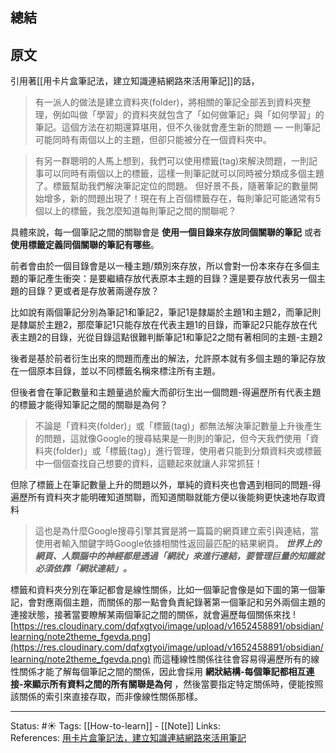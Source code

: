 
## 總結

## 原文
引用著[[用卡片盒筆記法，建立知識連結網路來活用筆記]]的話，

> 有一派人的做法是建立資料夾(folder)，將相關的筆記全部丟到資料夾整理，例如叫做「學習」的資料夾就包含了「如何做筆記」與「如何學習」的筆記。這個方法在初期還算堪用，但不久後就會產生新的問題 — 一則筆記可能同時有兩個以上的主題，但卻只能被分在一個資料夾中。

> 有另一群聰明的人馬上想到，我們可以使用標籤(tag)來解決問題，一則記事可以同時有兩個以上的標籤，這樣一則筆記就可以同時被分類成多個主題了。標籤幫助我們解決筆記定位的問題。 但好景不長，隨著筆記的數量開始增多，新的問題出現了！現在有上百個標籤存在，每則筆記可能通常有5個以上的標籤，我怎麼知道每則筆記之間的關聯呢？

具體來說，每一個筆記之間的關聯會是 **使用一個目錄來存放同個關聯的筆記** 或者 **使用標籤定義同個關聯的筆記有哪些**。

前者會由於一個目錄會是以一種主題/類別來存放，所以會對一份本來存在多個主題的筆記產生衝突：是要繼續存放代表原本主題的目錄？還是要存放代表另一個主題的目錄？更或者是存放著兩邊存放？

比如說有兩個筆記分別為筆記1和筆記2，筆記1是隸屬於主題1和主題2，而筆記則是隸屬於主題2，那麼筆記1只能存放在代表主題1的目錄，而筆記2只能存放在代表主題2的目錄，光從目錄這點很難判斷筆記1和筆記2之間有著相同的主題-主題2

後者是基於前者衍生出來的問題而產出的解法，允許原本就有多個主題的筆記存放在一個原本目錄，並以不同標籤名稱來標注所有主題。

但後者會在筆記數量和主題量過於龐大而卻衍生出一個問題-得遍歷所有代表主題的標籤才能得知筆記之間的關聯是為何？

> 不論是「資料夾(folder)」或「標籤(tag)」都無法解決筆記數量上升後產生的問題，這就像Google的搜尋結果是一則則的筆記，但今天我們使用「資料夾(folder)」或「標籤(tag)」進行管理，使用者只能到分類資料夾或標籤中一個個查找自己想要的資料，這聽起來就讓人非常抓狂！

但除了標籤上在筆記數量上升的問題以外，單純的資料夾也會遇到相同的問題-得遍歷所有資料夾才能明確知道關聯，而知道關聯就能方便以後能夠更快速地存取資料

> 這也是為什麼Google搜尋引擎其實是將一篇篇的網頁建立索引與連結，當使用者輸入關鍵字時Google依據相關性返回最匹配的結果網頁。
> **_世界上的網頁、人類腦中的神經都是透過「網狀」來進行連結，要管理巨量的知識就必須依靠「網狀連結」。_**

標籤和資料夾分別在筆記都會是線性關係，比如一個筆記會像是如下圖的第一個筆記，會對應兩個主題，而關係的那一點會負責紀錄著第一個筆記和另外兩個主題的連接狀態，接著當要瞭解某兩個筆記之間的關係，就會遍歷每個關係來找
![https://res.cloudinary.com/dqfxgtyoi/image/upload/v1652458891/obsidian/learning/note2theme_fgevda.png](https://res.cloudinary.com/dqfxgtyoi/image/upload/v1652458891/obsidian/learning/note2theme_fgevda.png)
而這種線性關係往往會容易得遍歷所有的線性關係才能了解每個筆記之間的關係，因此會採用 **網狀結構-每個筆記都相互連接-來顯示所有資料之間的所有關聯是為何** ，然後當要指定特定關係時，便能按照該關係的索引來直接存取，而非像線性關係那樣。


---
Status: #☀️
Tags:
[[How-to-learn]] - [[Note]]
Links: 				
References:
[用卡片盒筆記法，建立知識連結網路來活用筆記](https://medium.com/pm%E7%9A%84%E7%94%9F%E7%94%A2%E5%8A%9B%E5%B7%A5%E5%85%B7%E7%AE%B1/zettelkasten%E5%8D%A1%E7%89%87%E7%9B%92%E7%AD%86%E8%A8%98%E6%B3%95-%E5%BB%BA%E7%AB%8B%E7%9F%A5%E8%AD%98%E9%80%A3%E7%B5%90%E7%B6%B2%E8%B7%AF%E4%BE%86%E6%B4%BB%E7%94%A8%E7%AD%86%E8%A8%98-f85a91729521)